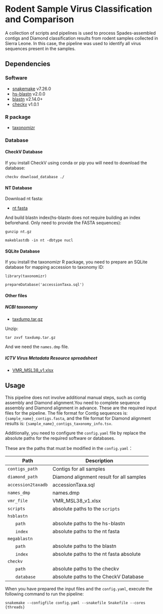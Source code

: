 # Rodent Sample Virus Classification and Comparison
A collection of scripts and pipelines is used to process Spades-assembled contigs and Diamond classification results from rodent samples collected in Sierra Leone. In this case, the pipeline was used to identify all virus sequences present in the samples.

## Dependencies
### Software
* [snakemake](https://github.com/snakemake/snakemake) v7.26.0
* [hs-blastn](https://github.com/chenying2016/queries/tree/master/hs-blastn-src) v2.0.0
* [blastn](https://ftp.ncbi.nlm.nih.gov/blast/executables/blast+/LATEST/) v2.14.0+
* [checkv](https://bitbucket.org/berkeleylab/checkv/src/master/) v1.0.1
### R package
* [taxonomizr](https://cran.r-project.org/web/packages/taxonomizr/index.html)

### Database
#### CheckV Database
If you install CheckV using conda or pip you will need to download the database:

`checkv download_database ./`

#### NT Database
Download nt fasta:
* [nt fasta](https://ftp.ncbi.nlm.nih.gov/blast/db/FASTA/nt.gz)

And build blastn index(hs-blastn does not require building an index beforehand. Only need to provide the FASTA sequences):

`gunzip nt.gz`

`makeblastdb -in nt -dbtype nucl`

#### SQLite Database
If you install the taxonomizr R package, you need to prepare an SQLite database for mapping accession to taxonomy ID:

`library(taxonomizr)`

`prepareDatabase('accessionTaxa.sql')`

#### Other files
##### NCBI taxonomy
* [taxdump.tar.gz](https://ftp.ncbi.nih.gov/pub/taxonomy/taxdump.tar.gz)

Unzip:

`tar zxvf taxdump.tar.gz`

And we need the `names.dmp` file.
##### ICTV Virus Metadata Resource spreadsheet
* [VMR_MSL38_v1.xlsx](https://ictv.global/vmr/current)

## Usage
This pipeline does not involve additional manual steps, such as contig assembly and Diamond alignment.You need to complete sequence assembly and Diamond alignment in advance. These are the required input files for the pipeline. The file format for Contig sequences is: `{sample_name}_contigs.fasta`, and the file format for Diamond alignment results is: `{sample_name}_contigs_taxonomy_info.tsv`.

Additionally, you need to configure the `config.yaml` file by replace the absolute paths for the required software or databases.

These are the paths that must be modified in the `config.yaml`：

| Path                  | Description                                |
|-----------------------|--------------------------------------------|
| `contigs_path`        | Contigs for all samples                    |
| `diamond_path`        | Diamond alignment result for all samples   |
| `accession2taxadb`    | accessionTaxa.sql                          |
| `names_dmp`           | names.dmp                                  |
| `vmr_file`            | VMR_MSL38_v1.xlsx                          |
| `scripts`             | absolute paths to the `scripts`            |
| `hsblastn`            |                                            |
| &nbsp;&nbsp;&nbsp;&nbsp;&nbsp;&nbsp;`path` | absolute paths to the hs-blastn            |
| &nbsp;&nbsp;&nbsp;&nbsp;&nbsp;&nbsp;`index`| absolute paths to the nt fasta             |
| `megablastn`          |                                            |
| &nbsp;&nbsp;&nbsp;&nbsp;&nbsp;&nbsp;`path` | absolute paths to the blastn               |
| &nbsp;&nbsp;&nbsp;&nbsp;&nbsp;&nbsp;`index`| absolute paths to the nt fasta absolute    |
| `checkv`              |                                            |
| &nbsp;&nbsp;&nbsp;&nbsp;&nbsp;&nbsp;`path` | absolute paths to the checkv               |
| &nbsp;&nbsp;&nbsp;&nbsp;&nbsp;&nbsp;`database`| absolute paths to the CheckV Database   |

When you have prepared the input files and the `config.yaml`, execute the following command to run the pipeline:

`snakemake --configfile config.yaml --snakefile Snakefile --cores {threads}`
